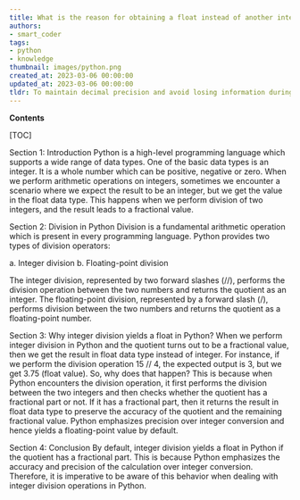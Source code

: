 ```yaml
---
title: What is the reason for obtaining a float instead of another integer from integer division?
authors:
- smart_coder
tags:
- python
- knowledge
thumbnail: images/python.png
created_at: 2023-03-06 00:00:00
updated_at: 2023-03-06 00:00:00
tldr: To maintain decimal precision and avoid losing information during the division process.
---
```


**Contents**

[TOC]

Section 1: Introduction 
Python is a high-level programming language which supports a wide range of data types. One of the basic data types is an integer. It is a whole number which can be positive, negative or zero. When we perform arithmetic operations on integers, sometimes we encounter a scenario where we expect the result to be an integer, but we get the value in the float data type. This happens when we perform division of two integers, and the result leads to a fractional value.

Section 2: Division in Python
Division is a fundamental arithmetic operation which is present in every programming language. Python provides two types of division operators: 

a. Integer division
b. Floating-point division

The integer division, represented by two forward slashes (//), performs the division operation between the two numbers and returns the quotient as an integer. The floating-point division, represented by a forward slash (/), performs division between the two numbers and returns the quotient as a floating-point number.

Section 3: Why integer division yields a float in Python?
When we perform integer division in Python and the quotient turns out to be a fractional value, then we get the result in float data type instead of integer. For instance, if we perform the division operation 15 // 4, the expected output is 3, but we get 3.75 (float value). So, why does that happen?
This is because when Python encounters the division operation, it first performs the division between the two integers and then checks whether the quotient has a fractional part or not. If it has a fractional part, then it returns the result in float data type to preserve the accuracy of the quotient and the remaining fractional value. Python emphasizes precision over integer conversion and hence yields a floating-point value by default.

Section 4: Conclusion
By default, integer division yields a float in Python if the quotient has a fractional part. This is because Python emphasizes the accuracy and precision of the calculation over integer conversion. Therefore, it is imperative to be aware of this behavior when dealing with integer division operations in Python.
